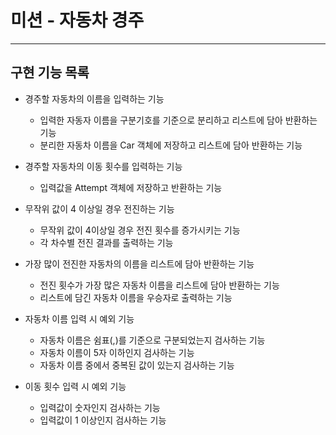 # 미션 - 자동차 경주

---

## 구현 기능 목록

- 경주할 자동차의 이름을 입력하는 기능
    - 입력한 자동자 이름을 구분기호를 기준으로 분리하고 리스트에 담아 반환하는 기능
    - 분리한 자동차 이름을 Car 객체에 저장하고 리스트에 담아 반환하는 기능

- 경주할 자동차의 이동 횟수를 입력하는 기능
    - 입력값을 Attempt 객체에 저장하고 반환하는 기능

- 무작위 값이 4 이상일 경우 전진하는 기능
    - 무작위 값이 4이상일 경우 전진 횟수를 증가시키는 기능
    - 각 차수별 전진 결과를 출력하는 기능

- 가장 많이 전진한 자동차의 이름을 리스트에 담아 반환하는 기능
    - 전진 횟수가 가장 많은 자동차 이름을 리스트에 담아 반환하는 기능
    - 리스트에 담긴 자동차 이름을 우승자로 출력하는 기능

- 자동차 이름 입력 시 예외 기능
    - 자동차 이름은 쉼표(,)를 기준으로 구분되었는지 검사하는 기능
    - 자동차 이름이 5자 이하인지 검사하는 기능
    - 자동차 이름 중에서 중복된 값이 있는지 검사하는 기능

- 이동 횟수 입력 시 예외 기능
    - 입력값이 숫자인지 검사하는 기능
    - 입력값이 1 이상인지 검사하는 기능